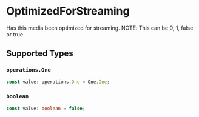 # OptimizedForStreaming

Has this media been optimized for streaming. NOTE: This can be 0, 1, false or true


## Supported Types

### `operations.One`

```typescript
const value: operations.One = One.One;
```

### `boolean`

```typescript
const value: boolean = false;
```

